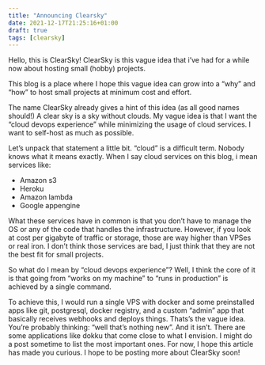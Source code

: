 ```yaml
---
title: "Announcing Clearsky"
date: 2021-12-17T21:25:16+01:00
draft: true
tags: [clearsky]
---
```

Hello, this is ClearSky! ClearSky is this vague idea that i’ve had for a while now about hosting small (hobby) projects. 

This blog is a place where I hope this vague idea can grow into a “why” and “how” to host small projects at minimum cost and effort.

The name ClearSky already gives a hint of this idea (as all good names should!) A clear sky is a sky without clouds. My vague idea is that I want the “cloud devops experience” while minimizing the usage of cloud services. I want to self-host as much as possible.

Let’s unpack that statement a little bit. “cloud” is a difficult term. Nobody knows what it means exactly. When I say cloud services on this blog, i mean services like:

- Amazon s3
- Heroku
- Amazon lambda
- Google appengine

What these services have in common is that you don’t have to manage the OS or any of the code that handles the infrastructure. However, if you look at cost per gigabyte of traffic or storage, those are way higher than VPSes or real iron. I don’t think those services are bad, I just think that they are not the best fit for small projects.

So what do I mean by “cloud devops experience”? Well, I think the core of it is that going from “works on my machine” to “runs in production” is achieved by a single command.

To achieve this, I would run a single VPS with docker and some preinstalled apps like git, postgresql, docker registry, and a custom “admin” app that basically receives webhooks and deploys things. Thats’s the vague idea. You’re probably thinking: “well that’s nothing new”. And it isn’t. There are some applications like dokku that come close to what I envision. I might do a post sometime to list the most important ones. For now, I hope this article has made you curious. I hope to be posting more about ClearSky soon!